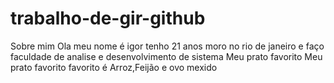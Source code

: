 # trabalho-de-gir-github
Sobre mim
Ola meu nome é igor tenho 21 anos moro no rio de janeiro e faço
faculdade de analise e desenvolvimento de sistema
Meu prato favorito
Meu prato favorito favorito é Arroz,Feijão e ovo mexido



